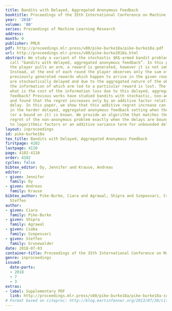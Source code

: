 ```yaml
---
title: Bandits with Delayed, Aggregated Anonymous Feedback
booktitle: Proceedings of the 35th International Conference on Machine Learning
year: '2018'
volume: '80'
series: Proceedings of Machine Learning Research
address: 
month: 0
publisher: PMLR
pdf: http://proceedings.mlr.press/v80/pike-burke18a/pike-burke18a.pdf
url: http://proceedings.mlr.press/v80/pike-burke2018a.html
abstract: We study a variant of the stochastic $K$-armed bandit problem, which we
  call "bandits with delayed, aggregated anonymous feedback”. In this problem, when
  the player pulls an arm, a reward is generated, however it is not immediately observed.
  Instead, at the end of each round the player observes only the sum of a number of
  previously generated rewards which happen to arrive in the given round. The rewards
  are stochastically delayed and due to the aggregated nature of the observations,
  the information of which arm led to a particular reward is lost. The question is
  what is the cost of the information loss due to this delayed, aggregated anonymous
  feedback? Previous works have studied bandits with stochastic, non-anonymous delays
  and found that the regret increases only by an additive factor relating to the expected
  delay. In this paper, we show that this additive regret increase can be maintained
  in the harder delayed, aggregated anonymous feedback setting when the expected delay
  (or a bound on it) is known. We provide an algorithm that matches the worst case
  regret of the non-anonymous problem exactly when the delays are bounded, and up
  to logarithmic factors or an additive variance term for unbounded delays.
layout: inproceedings
id: pike-burke18a
tex_title: Bandits with Delayed, Aggregated Anonymous Feedback
firstpage: 4102
lastpage: 4110
page: 4102-4110
order: 4102
cycles: false
bibtex_editor: Dy, Jennifer and Krause, Andreas
editor:
- given: Jennifer
  family: Dy
- given: Andreas
  family: Krause
bibtex_author: Pike-Burke, Ciara and Agrawal, Shipra and Szepesvari, Csaba and Grunewalder,
  Steffen
author:
- given: Ciara
  family: Pike-Burke
- given: Shipra
  family: Agrawal
- given: Csaba
  family: Szepesvari
- given: Steffen
  family: Grunewalder
date: 2018-07-03
container-title: Proceedings of the 35th International Conference on Machine Learning
genre: inproceedings
issued:
  date-parts:
  - 2018
  - 7
  - 3
extras:
- label: Supplementary PDF
  link: http://proceedings.mlr.press/v80/pike-burke18a/pike-burke18a-supp.pdf
# Format based on citeproc: http://blog.martinfenner.org/2013/07/30/citeproc-yaml-for-bibliographies/
---
```

